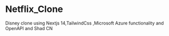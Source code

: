 # Netflix_Clone
Disney clone using Nextjs 14,TailwindCss ,Microsoft Azure functionality and OpenAPI and Shad CN
